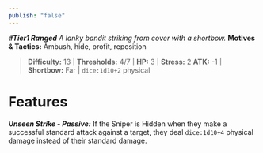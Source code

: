 ```yaml
---
publish: "false"
---
```

***#Tier1 Ranged***
*A lanky bandit striking from cover with a shortbow.*
**Motives & Tactics:** Ambush, hide, profit, reposition

> **Difficulty:** 13 | **Thresholds:** 4/7 | **HP:** 3 | **Stress:** 2
> **ATK:** -1 | **Shortbow:** Far | `dice:1d10+2` physical

# Features

***Unseen Strike - Passive:*** If the Sniper is Hidden when they make a successful standard attack against a target, they deal `dice:1d10+4` physical damage instead of their standard damage.
